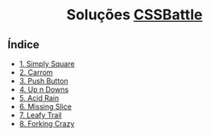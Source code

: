<h1 align="center">
Soluções
<a href="https://cssbattle.dev/" target="_blank">CSSBattle</a>
</h1>

## Índice

* [1. Simply Square](../solutions/1-simply-square/1-simply-square.md)
* [2. Carrom](../solutions/2-carrom/2-carrom.md)
* [3. Push Button](../solutions/3-push-button/3-push-button.md)
* [4. Up n Downs](../solutions/4-up-n-downs/4-up-n-downs.md)
* [5. Acid Rain](../solutions/5-acid-rain/5-acid-rain.md)
* [6. Missing Slice](../solutions/6-missing-slice/6-missing-slice.md)
* [7. Leafy Trail](../solutions/7-leafy-trail/7-leafy-trail.md)
* [8. Forking Crazy](../solutions/8-forking-crazy/8-forking-crazy.md)